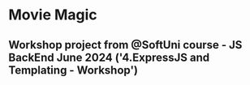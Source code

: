 # Movie Magic
## Workshop project from @SoftUni course - JS BackEnd June 2024 ('4.ExpressJS and Templating - Workshop')